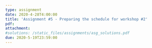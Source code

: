 ```yaml
---
type: assignment
date: 2020-4-28T4:00:00
title: 'Assignment #5 - Preparing the schedule for workshop #2'
pdf: 
attachment: 
#solutions: /static_files/assignments/asg_solutions.pdf
due: 2020-5-19T23:59:00
---
```


